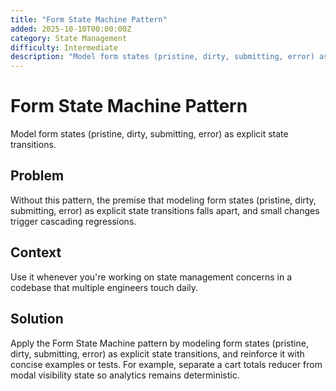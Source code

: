 ```yaml
---
title: "Form State Machine Pattern"
added: 2025-10-10T00:00:00Z
category: State Management
difficulty: Intermediate
description: "Model form states (pristine, dirty, submitting, error) as explicit state transitions."
---
```

# Form State Machine Pattern

Model form states (pristine, dirty, submitting, error) as explicit state transitions.

## Problem

Without this pattern, the premise that modeling form states (pristine, dirty, submitting, error) as explicit state transitions falls apart, and small changes trigger cascading regressions.

## Context

Use it whenever you're working on state management concerns in a codebase that multiple engineers touch daily.

## Solution

Apply the Form State Machine pattern by modeling form states (pristine, dirty, submitting, error) as explicit state transitions, and reinforce it with concise examples or tests. For example, separate a cart totals reducer from modal visibility state so analytics remains deterministic.
